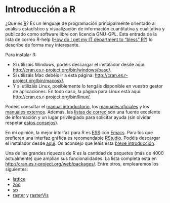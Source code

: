 Introducción a R
====
¿Qué es [R](http://procomun.wordpress.com/2011/02/23/que-es-r/)? 
Es un lenguaje de programación principalmente orientado al análisis estadístico y visualización de información cuantitativa y cualitativa y publicado como software libre con licencia GNU-GPL. 
Esta entrada de la lista de correo R-help ([How do I get my IT department to “bless” R?](http://tolstoy.newcastle.edu.au/R/e6/help/09/02/4456.html)) lo describe de forma muy interesante.

Para instalar R:

* Si utilizáis Windows, podéis descargar el instalador desde aquí: http://cran.es.r-project.org/bin/windows/base/.
* Si utilizáis Mac debéis ir a esta página: http://cran.es.r-project.org/bin/macosx/.
* Y si utilizáis Linux, posiblemente lo tengáis disponible en vuestro gestor de aplicaciones. En todo caso, la página para Linux está aquí: http://cran.es.r-project.org/bin/linux/.

Podéis consultar el [manual introductorio](http://cran.r-project.org/doc/manuals/R-intro.html), los [manuales oficiales](http://cran.r-project.org/manuals.html) y los [manuales externos](http://cran.r-project.org/other-docs.html). 
Además, las [listas de correo ](http://www.r-project.org/mail.html) son una fuente excelente de información y un lugar privilegiado para solicitar ayuda (sin olvidar respetar [estos consejos](http://www.r-project.org/posting-guide.html)).

En mi opinión, la mejor interfaz para R es [ESS](http://ess.r-project.org/) con [Emacs](http://www.gnu.org/software/emacs/). 
Para los que prefieren una interfaz gráfica es recomendable [RStudio](http://www.rstudio.com/ide/). 
Podéis descargar el instalador desde [aquí](http://www.rstudio.com/ide/download/desktop). Os aconsejo que leáis esta [breve introducción](http://www.rstudio.com/ide/docs/using/source).

Una de las grandes riquezas de R es la cantidad de paquetes (más de 4000 actualmente) que amplían sus funcionalidades. 
La lista completa está en http://cran.es.r-project.org/web/packages/. 
Entre otros, emplearemos los siguientes:

* [lattice](http://lattice.r-forge.r-project.org/)
* [zoo](http://cran.es.r-project.org/web/packages/zoo/)
* [sp](http://cran.r-project.org/web/packages/sp/)
* [raster](http://cran.es.r-project.org/web/packages/raster/) y [rasterVis](http://rastervis.r-forge.r-project.org/)
